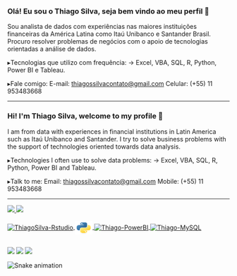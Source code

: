 ### Olá! Eu sou o Thiago Silva, seja bem vindo ao meu perfil 👋

Sou analista de dados com experiências nas maiores instituições financeiras da América Latina como Itaú Unibanco e Santander Brasil. Procuro resolver problemas de negócios com o apoio de tecnologias orientadas a análise de dados.

▸Tecnologias que utilizo com frequência: → Excel, VBA, SQL, R, Python, Power BI e Tableau.

▸Fale comigo: E-mail: thiagossilvacontato@gmail.com Celular: (+55) 11 953483668

________________________________________________________________________________________________________________________________________________________________________

### Hi! I'm Thiago Silva, welcome to my profile 👋

I am from data with experiences in financial institutions in Latin America such as Itaú Unibanco and Santander. I try to solve business problems with the support of technologies oriented towards data analysis.

▸Technologies I often use to solve data problems: → Excel, VBA, SQL, R, Python, Power BI and Tableau.

▸Talk to me: Email: thiagossilvacontato@gmail.com Mobile: (+55) 11 953483668

_________________________________________________________________________________________________________________________________________________________________________


 <div>
  <a href="https://github.com/thiagossilva17">
  <img height="180em" src="https://github-readme-stats.vercel.app/api?username=thiagossilva17&show_icons=true&theme=dracula&include_all_commits=true&count_private=true"/>
  <img height="180em" src="https://github-readme-stats.vercel.app/api/top-langs/?username=thiagossilva17&layout=compact&langs_count=7&theme=dracula"/>
</div>

 <div style="display: inline_block"><br>
  <img align="center" alt="ThiagoSilva-Rstudio" height="30" width="40" src="https://producaoanimalcomr.files.wordpress.com/2016/02/rstudio-ball.png">
  <img align="center" alt="Thiago-Python" height="30" width="40" src="https://raw.githubusercontent.com/devicons/devicon/master/icons/python/python-original.svg">
  <img align="center" alt="Thiago-PowerBI" height="30" width="40" src="https://img.icons8.com/color/452/power-bi.png">
  <img align="center" alt="Thiago-MySQL" height="30" width="40" src="https://img.shields.io/badge/MySQL-00000F?style=for-the-badge&logo=mysql&logoColor=white">
  </div>

   ##
 
<div> 
 <a href="https://www.youtube.com/channel/" target="_blank"><img src="https://img.shields.io/badge/YouTube-FF0000?style=for-the-badge&logo=youtube&logoColor=white" target="_blank"></a>
  <a href = "mailto: thiagossilvacontato@gmail.com"><img src="https://img.shields.io/badge/-Gmail-%23333?style=for-the-badge&logo=gmail&logoColor=white" target="_blank"></a>
  <a href="https://www.linkedin.com/in/thiagodossantossilva" target="_blank"><img src="https://img.shields.io/badge/-LinkedIn-%230077B5?style=for-the-badge&logo=linkedin&logoColor=white" target="_blank"></a>
 
 
 
  ![Snake animation](https://github.com/thiagossilva17/thiagossilva17/blob/output/github-contribution-grid-snake.svg)
 
</div>
